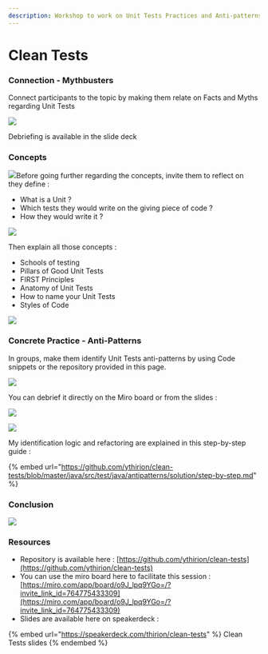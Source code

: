 ```yaml
---
description: Workshop to work on Unit Tests Practices and Anti-patterns
---
```


# Clean Tests

### Connection - Mythbusters

Connect participants to the topic by making them relate on Facts and Myths regarding Unit Tests

![](<../../.gitbook/assets/image (691).png>)

Debriefing is available in the slide deck

### Concepts

![](broken-reference)Before going further regarding the concepts, invite them to reflect on they define :

* What is a Unit ?
* Which tests they would write on the giving piece of code ?
* How they would write it ?

![](<../../.gitbook/assets/image (692).png>)

Then explain all those concepts :

* Schools of testing
* Pillars of Good Unit Tests
* FIRST Principles
* Anatomy of Unit Tests
* How to name your Unit Tests
* Styles of Code

![](<../../.gitbook/assets/image (690).png>)

### Concrete Practice - Anti-Patterns

In groups, make them identify Unit Tests anti-patterns by using Code snippets or the repository provided in this page.

![](<../../.gitbook/assets/image (697).png>)

You can debrief it directly on the Miro board or from the slides :

![](<../../.gitbook/assets/image (688).png>)

![](<../../.gitbook/assets/image (696).png>)

My identification logic and refactoring are explained in this step-by-step guide : 

{% embed url="https://github.com/ythirion/clean-tests/blob/master/java/src/test/java/antipatterns/solution/step-by-step.md" %}

### Conclusion

![](<../../.gitbook/assets/image (687).png>)

### Resources

* Repository is available here : [https://github.com/ythirion/clean-tests](https://github.com/ythirion/clean-tests)
* You can use the miro board here to facilitate this session : [https://miro.com/app/board/o9J_lpq9YGo=/?invite_link_id=764775433309](https://miro.com/app/board/o9J_lpq9YGo=/?invite_link_id=764775433309)
* Slides are available here on speakerdeck : 

{% embed url="https://speakerdeck.com/thirion/clean-tests" %}
Clean Tests slides
{% endembed %}
